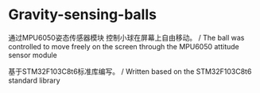 # Gravity-sensing-balls
通过MPU6050姿态传感器模块 控制小球在屏幕上自由移动。
/ The ball was controlled to move freely on the screen through the MPU6050 attitude sensor module

基于STM32F103C8t6标准库编写。
/ Written based on the STM32F103C8t6 standard library
